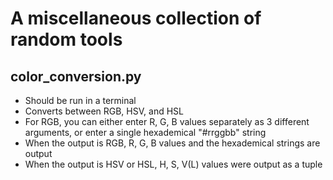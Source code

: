 # A miscellaneous collection of random tools
## color_conversion.py
- Should be run in a terminal
- Converts between RGB, HSV, and HSL
- For RGB, you can either enter R, G, B values separately as 3 different arguments, or enter a single hexademical "#rrggbb" string
- When the output is RGB, R, G, B values and the hexademical strings are output
- When the output is HSV or HSL, H, S, V(L) values were output as a tuple
## 
